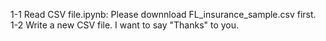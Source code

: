 1-1 Read CSV file.ipynb: Please downnload FL_insurance_sample.csv first.
1-2 Write a new CSV file.
I want to say "Thanks" to you.
